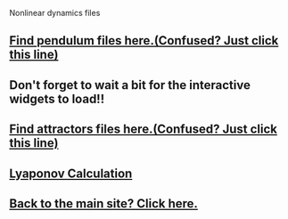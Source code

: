 
Nonlinear dynamics files
## [Find pendulum files here.(Confused? Just click this line)](https://shantanu.rocks/NonLinear/pendulum.html)
## Don't forget to wait a bit for the interactive widgets to load!!
<!-- #%<iframe src="https://shantanu.rocks/NonLinear/name.html" width="100%" height="1000"></iframe>n -->
## [Find attractors files here.(Confused? Just click this line)](https://shantanu.rocks/NonLinear/attractors.html)

## [Lyaponov Calculation](https://shantanu.rocks/NonLinear/lyapnov.html)

## [Back to the main site? Click here.](https://shantanu.rocks)
